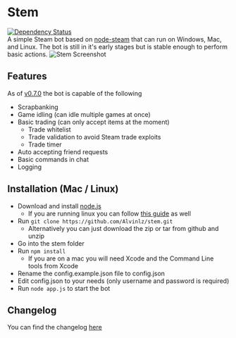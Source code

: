 Stem
====
[![Dependency Status](https://david-dm.org/Alvinlz/stem.png)](https://david-dm.org/Alvinlz/stem)   
A simple Steam bot based on [node-steam](https://github.com/seishun/node-steam) that can run on Windows, Mac, and Linux. The bot is still in it's early stages but is stable enough to perform basic actions.
![Stem Screenshot](https://alvinl.com/cache/stem-github.png)
## Features
As of [v0.7.0](https://github.com/Alvinlz/stem/releases/tag/v0.7.0) the bot is capable of the following
- Scrapbanking
- Game idling (can idle multiple games at once)
- Basic trading (can only accept items at the moment)
  - Trade whitelist
  - Trade validation to avoid Steam trade exploits
  - Trade timer
- Auto accepting friend requests
- Basic commands in chat
- Logging

## Installation (Mac / Linux)
- Download and install [node.js](http://nodejs.org/)
  - If you are running linux you can follow [this guide](https://github.com/joyent/node/wiki/Installing-Node.js-via-package-manager) as well
- Run `git clone https://github.com/Alvinlz/stem.git`
  - Alternatively you can just download the zip or tar from github and unzip
- Go into the stem folder
- Run `npm install`
  - If you are on a mac you will need Xcode and the Command Line tools from Xcode 
- Rename the config.example.json file to config.json
- Edit config.json to your needs (only username and password is required)
- Run `node app.js` to start the bot

## Changelog
You can find the changelog [here](https://github.com/Alvinlz/stem/releases)
